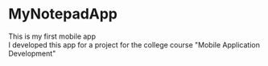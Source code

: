 # MyNotepadApp

This is my first mobile app <br />
I developed this app for a project for the college course "Mobile Application Development"
